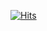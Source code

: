 [![Hits](https://hits.seeyoufarm.com/api/count/incr/badge.svg?url=https%3A%2F%2Fgithub.com%2Fhttps%3A%2F%2Fgithub.com%2Fvmkmym%2FKotlin_Multiplatform_Project%2Fhit-counter&count_bg=%23262824&title_bg=%23FF6011&icon=swift.svg&icon_color=%23FFFFFF&title=Multiplatform+Learning+Repository&edge_flat=true)](https://hits.seeyoufarm.com)
